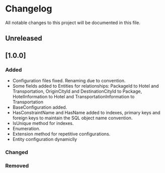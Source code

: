# Changelog

All notable changes to this project will be documented in this file.

## Unreleased

## [1.0.0]

### Added

- Configuration files fixed. Renaming due to convention.
- Some fields added to Entities for relationships: PackageId to Hotel and Transportation, OriginCityId and DestinationCityId to Package, HotelInformation to Hotel and TransportationInformation to Transportation
- BaseConfiguration added.
- HasConstraintName and HasName added to indexes, primary keys and foreign keys to maintain the SQL object name convention.
- IsUnique method for indexes.
- Enumeration.
- Extension method for repetitive configurations.
- Entity configuration dynamiclly

### Changed

### Removed
